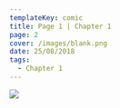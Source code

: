 ```yaml
---
templateKey: comic
title: Page 1 | Chapter 1
page: 2
cover: /images/blank.png
date: 25/08/2018
tags:
  - Chapter 1
---
```

![](/images/0002.png)

